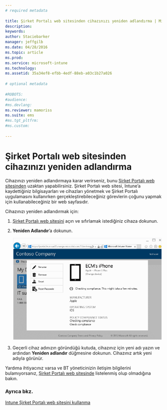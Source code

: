 ```yaml
---
# required metadata

title: Şirket Portalı web sitesinden cihazınızı yeniden adlandırma | Microsoft Intune
description:
keywords:
author: Staciebarker
manager: jeffgilb
ms.date: 04/28/2016
ms.topic: article
ms.prod:
ms.service: microsoft-intune
ms.technology:
ms.assetid: 35a34ef8-efbb-4edf-88eb-a03c1b27a026

# optional metadata

#ROBOTS:
#audience:
#ms.devlang:
ms.reviewer: mamoriss
ms.suite: ems
#ms.tgt_pltfrm:
#ms.custom:

---
```



# Şirket Portalı web sitesinden cihazınızı yeniden adlandırma

Cihazınızı yeniden adlandırmaya karar verirseniz, bunu [Şirket Portalı web sitesinden](http://portal.manage.microsoft.com) uzaktan yapabilirsiniz. Şirket Portalı web sitesi, Intune’a kaydettiğiniz bilgisayarları ve cihazları yönetmek ve Şirket Portalı uygulamasını kullanırken gerçekleştirebileceğiniz görevlerin çoğunu yapmak için kullanabileceğiniz bir web sayfasıdır.

Cihazınızı yeniden adlandırmak için:

1.  [Şirket Portalı web sitesini](http://portal.manage.microsoft.com) açın ve sıfırlamak istediğiniz cihaza dokunun.

2.  **Yeniden Adlandır**’a dokunun.

    ![rename-device](./media/iwp-1-tap-reset-passcode.png)

3.  Geçerli cihaz adınızın göründüğü kutuda, cihazınız için yeni adı yazın ve ardından **Yeniden adlandır** düğmesine dokunun. Cihazınız artık yeni adıyla görünür.

Yardıma ihtiyacınız varsa ve BT yöneticinizin iletişim bilgilerini bulamıyorsanız, [Şirket Portalı web sitesinde](http://portal.manage.microsoft.com) listelenmiş olup olmadığına bakın.

### Ayrıca bkz.
[Intune Şirket Portalı web sitesini kullanma](using-the-intune-company-portal-website.md)

<!--HONumber=Jun16_HO1-->


